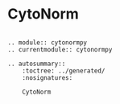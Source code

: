 # CytoNorm

```{eval-rst}

.. module:: cytonormpy
.. currentmodule:: cytonormpy

.. autosummary::
    :toctree: ../generated/
    :nosignatures:
    
    CytoNorm
```

